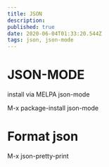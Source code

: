 ```yaml
---
title: JSON
description: 
published: true
date: 2020-06-04T01:33:20.544Z
tags: json, json-mode
---
```


# JSON-MODE

install via MELPA json-mode

M-x package-install json-mode

# Format json

M-x json-pretty-print

